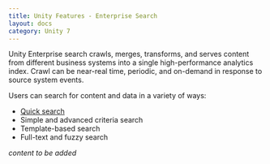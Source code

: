 ```yaml
---
title: Unity Features - Enterprise Search
layout: docs
category: Unity 7
---
```


Unity Enterprise search crawls, merges, transforms, and serves content from different business systems into a single high-performance analytics index. 
Crawl can be near-real time, periodic, and on-demand in response to source system events.     

Users can search for content and data in a variety of ways:
- [Quick search](../components/search-template/quick-search)
- Simple and advanced criteria search
- Template-based search
- Full-text and fuzzy search

*content to be added*
